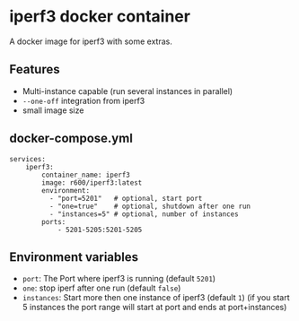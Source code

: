 # iperf3 docker container

A docker image for iperf3 with some extras.

## Features
* Multi-instance capable (run several instances in parallel)  
* `--one-off` integration from iperf3  
* small image size

## docker-compose.yml

```
services:
    iperf3:
        container_name: iperf3
        image: r600/iperf3:latest
        environment:
          - "port=5201"   # optional, start port
          - "one=true"    # optional, shutdown after one run
          - "instances=5" # optional, number of instances
        ports:
            - 5201-5205:5201-5205
```
## Environment variables
* `port`: The Port where iperf3 is running (default `5201`)  
* `one`: stop iperf after one run (default `false`)  
* `instances`: Start more then one instance of iperf3 (default `1`) (if you start 5 instances the port range will start at port and ends at port+instances)  

